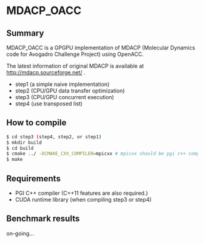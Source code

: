 # MDACP_OACC

## Summary
MDACP_OACC is a GPGPU implementation of MDACP (Molecular Dynamics code for Avogadro Challenge Project) using OpenACC.

The latest information of original MDACP is available at http://mdacp.sourceforge.net/ .

- step1 (a simple naive implementation)
- step2 (CPU/GPU data transfer optimization)
- step3 (CPU/GPU concurrent execution)
- step4 (use transposed list)

## How to compile

``` sh
$ cd step3 (step4, step2, or step1)
$ mkdir build
$ cd build
$ cmake ../ -DCMAKE_CXX_COMPILER=mpicxx # mpicxx should be pgi c++ compiler
$ make
```

## Requirements
- PGI C++ compiler (C++11 features are also required.)
- CUDA runtime library (when compiling step3 or step4)

## Benchmark results
on-going...

